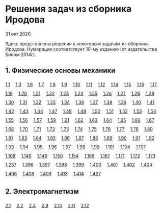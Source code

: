 <!DOCTYPE html>
<html lang='ru'>
<head>
  <meta charset='utf-8'>
  <meta content='width=device-width, initial-scale=1.0' name='viewport'>
  <title>Решения задач из сборника Иродова</title>
  <link rel="stylesheet" href="base.css">
  <style>
    a {
      margin-right: 1em;
      line-height: 2em;
    }
  </style>
</head>

# Решения задач из сборника Иродова

31 окт 2020

Здесь представлены решения к некоторым задачам из сборника Иродова. Нумерация
соответствует 10-му изданию (от издательства Бином 2014г).

## 1. Физические основы механики

[1.1](assets/irodov/1/1.1.jpg "Иродов решение 1.1")
[1.3](assets/irodov/1/1.3.jpg "Иродов решение 1.3")
[1.6](assets/irodov/1/1.6.jpg "Иродов решение 1.6")
[1.7](assets/irodov/1/1.7.jpg "Иродов решение 1.7")
[1.8](assets/irodov/1/1.8.jpg "Иродов решение 1.8")
[1.9](assets/irodov/1/1.9.jpg "Иродов решение 1.9")
[1.10](assets/irodov/1/1.10.jpg "Иродов решение 1.10")
[1.11](assets/irodov/1/1.11.jpg "Иродов решение 1.11")
[1.12](assets/irodov/1/1.12.jpg "Иродов решение 1.12")
[1.14](assets/irodov/1/1.14.jpg "Иродов решение 1.14")
[1.15](assets/irodov/1/1.15.jpg "Иродов решение 1.15")
[1.16](assets/irodov/1/1.16.jpg "Иродов решение 1.16")
[1.17](assets/irodov/1/1.17.jpg "Иродов решение 1.17")
[1.19](assets/irodov/1/1.19.jpg "Иродов решение 1.19")
[1.20](assets/irodov/1/1.20.jpg "Иродов решение 1.20")
[1.21](assets/irodov/1/1.21.jpg "Иродов решение 1.21")
[1.22](assets/irodov/1/1.22.jpg "Иродов решение 1.22")
[1.23](assets/irodov/1/1.23.jpg "Иродов решение 1.23")
[1.24](assets/irodov/1/1.24.jpg "Иродов решение 1.24")
[1.25](assets/irodov/1/1.25.jpg "Иродов решение 1.25")
[1.26](assets/irodov/1/1.26.jpg "Иродов решение 1.26")
[1.27](assets/irodov/1/1.27.jpg "Иродов решение 1.27")
[1.28](assets/irodov/1/1.28.jpg "Иродов решение 1.28")
[1.29](assets/irodov/1/1.29.jpg "Иродов решение 1.29")
[1.30](assets/irodov/1/1.30.jpg "Иродов решение 1.30")
[1.31](assets/irodov/1/1.31.jpg "Иродов решение 1.31")
[1.32](assets/irodov/1/1.32.jpg "Иродов решение 1.32")
[1.33](assets/irodov/1/1.33.jpg "Иродов решение 1.33")
[1.34](assets/irodov/1/1.34.jpg "Иродов решение 1.34")
[1.36](assets/irodov/1/1.36.jpg "Иродов решение 1.36")
[1.37](assets/irodov/1/1.37.jpg "Иродов решение 1.37")
[1.38](assets/irodov/1/1.38.jpg "Иродов решение 1.38")
[1.39](assets/irodov/1/1.39.jpg "Иродов решение 1.39")
[1.40](assets/irodov/1/1.40.jpg "Иродов решение 1.40")
[1.41](assets/irodov/1/1.41.jpg "Иродов решение 1.41")
[1.42](assets/irodov/1/1.42.jpg "Иродов решение 1.42")
[1.43](assets/irodov/1/1.43.jpg "Иродов решение 1.43")
[1.44](assets/irodov/1/1.44.jpg "Иродов решение 1.44")
[1.47](assets/irodov/1/1.47.jpg "Иродов решение 1.47")
[1.48](assets/irodov/1/1.48.jpg "Иродов решение 1.48")
[1.49](assets/irodov/1/1.49.jpg "Иродов решение 1.49")
[1.50](assets/irodov/1/1.50.jpg "Иродов решение 1.50")
[1.51](assets/irodov/1/1.51.jpg "Иродов решение 1.51")
[1.52](assets/irodov/1/1.52.jpg "Иродов решение 1.52")
[1.53](assets/irodov/1/1.53.jpg "Иродов решение 1.53")
[1.54](assets/irodov/1/1.54.jpg "Иродов решение 1.54")
[1.55](assets/irodov/1/1.55.jpg "Иродов решение 1.55")
[1.56](assets/irodov/1/1.56.jpg "Иродов решение 1.56")
[1.57](assets/irodov/1/1.57.jpg "Иродов решение 1.57")
[1.59](assets/irodov/1/1.59.jpg "Иродов решение 1.59")
[1.61](assets/irodov/1/1.61.jpg "Иродов решение 1.61")
[1.62](assets/irodov/1/1.62.jpg "Иродов решение 1.62")
[1.63](assets/irodov/1/1.63.jpg "Иродов решение 1.63")
[1.64](assets/irodov/1/1.64.jpg "Иродов решение 1.64")
[1.65](assets/irodov/1/1.65.jpg "Иродов решение 1.65")
[1.66](assets/irodov/1/1.66.jpg "Иродов решение 1.66")
[1.67](assets/irodov/1/1.67.jpg "Иродов решение 1.67")
[1.68](assets/irodov/1/1.68.jpg "Иродов решение 1.68")
[1.70](assets/irodov/1/1.70.jpg "Иродов решение 1.70")
[1.71](assets/irodov/1/1.71.jpg "Иродов решение 1.71")
[1.72](assets/irodov/1/1.72.jpg "Иродов решение 1.72")
[1.73](assets/irodov/1/1.73.jpg "Иродов решение 1.73")
[1.74](assets/irodov/1/1.74.jpg "Иродов решение 1.74")
[1.75](assets/irodov/1/1.75.jpg "Иродов решение 1.75")
[1.76](assets/irodov/1/1.76.jpg "Иродов решение 1.76")
[1.77](assets/irodov/1/1.77.jpg "Иродов решение 1.77")
[1.78](assets/irodov/1/1.78.jpg "Иродов решение 1.78")
[1.80](assets/irodov/1/1.80.jpg "Иродов решение 1.80")
[1.81](assets/irodov/1/1.81.jpg "Иродов решение 1.81")
[1.83](assets/irodov/1/1.83.jpg "Иродов решение 1.83")
[1.84](assets/irodov/1/1.84.jpg "Иродов решение 1.84")
[1.85](assets/irodov/1/1.85.jpg "Иродов решение 1.85")
[1.86](assets/irodov/1/1.86.jpg "Иродов решение 1.86")
[1.87](assets/irodov/1/1.87.jpg "Иродов решение 1.87")
[1.88](assets/irodov/1/1.88.jpg "Иродов решение 1.88")
[1.89](assets/irodov/1/1.89.jpg "Иродов решение 1.89")
[1.90](assets/irodov/1/1.90.jpg "Иродов решение 1.90")
[1.91](assets/irodov/1/1.91.jpg "Иродов решение 1.91")
[1.92](assets/irodov/1/1.92.jpg "Иродов решение 1.92")
[1.93](assets/irodov/1/1.93.jpg "Иродов решение 1.93")
[1.94](assets/irodov/1/1.94.jpg "Иродов решение 1.94")
[1.95](assets/irodov/1/1.95.jpg "Иродов решение 1.95")
[1.96](assets/irodov/1/1.96.jpg "Иродов решение 1.96")
[1.97](assets/irodov/1/1.97.jpg "Иродов решение 1.97")
[1.98](assets/irodov/1/1.98.jpg "Иродов решение 1.98")
[1.99](assets/irodov/1/1.99.jpg "Иродов решение 1.99")
[1.101](assets/irodov/1/1.101.jpg "Иродов решение 1.101")
[1.104](assets/irodov/1/1.104.jpg "Иродов решение 1.104")
[1.107](assets/irodov/1/1.107.jpg "Иродов решение 1.107")
[1.108](assets/irodov/1/1.108.jpg "Иродов решение 1.108")
[1.146](assets/irodov/1/1.146.jpg "Иродов решение 1.146")
[1.148](assets/irodov/1/1.148.jpg "Иродов решение 1.148")
[1.150](assets/irodov/1/1.150.jpg "Иродов решение 1.150")
[1.154](assets/irodov/1/1.154.jpg "Иродов решение 1.154")
[1.166](assets/irodov/1/1.166.jpg "Иродов решение 1.166")
[1.167](assets/irodov/1/1.167.jpg "Иродов решение 1.167")
[1.171](assets/irodov/1/1.171.jpg "Иродов решение 1.171")
[1.172](assets/irodov/1/1.172.jpg "Иродов решение 1.172")
[1.173](assets/irodov/1/1.173.jpg "Иродов решение 1.173")
[1.237](assets/irodov/1/1.237.jpg "Иродов решение 1.237")
[1.396](assets/irodov/1/1.396.jpg "Иродов решение 1.396")
[1.397](assets/irodov/1/1.397.jpg "Иродов решение 1.397")
[1.398](assets/irodov/1/1.398.jpg "Иродов решение 1.398")
[1.399](assets/irodov/1/1.399.jpg "Иродов решение 1.399")
[1.400](assets/irodov/1/1.400.jpg "Иродов решение 1.400")
[1.401](assets/irodov/1/1.401.jpg "Иродов решение 1.401")
[1.402](assets/irodov/1/1.402.jpg "Иродов решение 1.402")
[1.404](assets/irodov/1/1.404.jpg "Иродов решение 1.404")
[1.406](assets/irodov/1/1.406.jpg "Иродов решение 1.406")
[1.408](assets/irodov/1/1.408.jpg "Иродов решение 1.408")
[1.409](assets/irodov/1/1.409.jpg "Иродов решение 1.409")
[1.413](assets/irodov/1/1.413.jpg "Иродов решение 1.413")
[1.414](assets/irodov/1/1.414.jpg "Иродов решение 1.414")
[1.427](assets/irodov/1/1.427.jpg "Иродов решение 1.427")

## 2. Электромагнетизм

[2.1](assets/irodov/2/2.1.jpg "Иродов решение 2.1")
[2.2](assets/irodov/2/2.2.jpg "Иродов решение 2.2")
[2.4](assets/irodov/2/2.4.jpg "Иродов решение 2.4")
[2.9](assets/irodov/2/2.9.jpg "Иродов решение 2.9")
[2.10](assets/irodov/2/2.10.jpg "Иродов решение 2.10")
[2.11](assets/irodov/2/2.11.jpg "Иродов решение 2.11")
[2.12](assets/irodov/2/2.12.jpg "Иродов решение 2.12")
